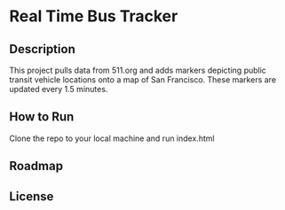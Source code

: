 # Real Time Bus Tracker

## Description

This project pulls data from 511.org and adds markers depicting public transit vehicle locations onto a map of San Francisco. These markers are updated every 1.5 minutes.

## How to Run

Clone the repo to your local machine and run index.html

## Roadmap

## License

